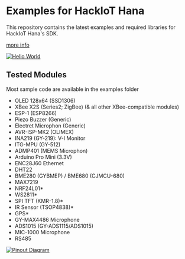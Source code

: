 Examples for HackIoT Hana
=========================
This repository contains the latest examples and required libraries for HackIoT Hana's SDK.

[more info](http://flat.wednus.com/built-for-flat)

[![Hello World](https://img.youtube.com/vi/hEUzvTp2jGs/0.jpg)](https://www.youtube.com/watch?v=hEUzvTp2jGs)

Tested Modules
----------------
Most sample code are available in the examples folder
- OLED 128x64 (SSD1306)
- XBee X2S (Series2; ZigBee) (& all other XBee-compatible modules)
- ESP-1 (ESP8266)
- Piezo Buzzer (Generic)
- Electret Microphon (Generic)
- AVR-ISP-MK2 (OLIMEX)
- INA219 (GY-219): V-I Monitor
- ITG-MPU (GY-512)
- ADMP401 (MEMS Microphon)
- Arduino Pro Mini (3.3V)
- ENC28J60 Ethernet
- DHT22
- BME280 (GYBMEP) / BME680 (CJMCU-680)
- MAX7219
- NRF24L01*
- WS2811*
- SPI TFT (KMR-1.8)*
- IR Sensor (TSOP4838)*
- GPS*
- GY-MAX4486 Microphone
- ADS1015 (GY-ADS1115/ADS1015)
- MIC-1000 Microphone
- RS485

[![Pinout Diagram](http://flat.wednus.com/_/rsrc/1549090245745/built-for-flat/hana/HackIoT%20Hana%20-%20Pinout%20Diagram.png)](http://flat.wednus.com/built-for-flat/hana)

